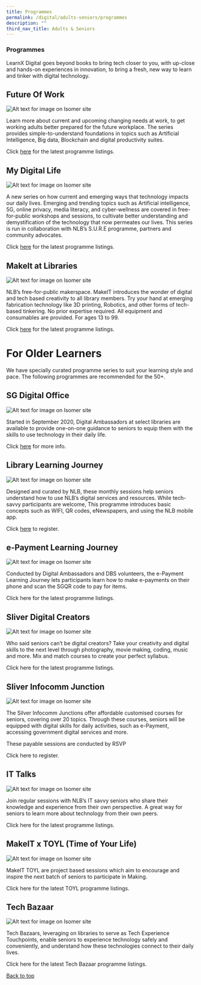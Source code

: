 ```yaml
---
title: Programmes
permalink: /digital/adults-seniors/programmes
description: ""
third_nav_title: Adults & Seniors
---
```

### **Programmes**
LearnX Digital goes beyond books to bring tech closer to you, with up-close and hands-on experiences in innovation, to bring a fresh, new way to learn and tinker with digital technology.

## **Future Of Work**

![Alt text for image on Isomer site](/images/digital/Digital-Prog-AS-01.jpg)

Learn more about current and upcoming changing needs at work, to get working adults better prepared for the future workplace. The series provides simple-to-understand foundations in topics such as Artificial Intelligence, Big data, Blockchain and digital productivity suites. 

Click [here](https://go.gov.sg/nlbfow) for the latest programme listings.

## **My Digital Life**
![Alt text for image on Isomer site](/images/digital/Digital-Prog-AS-02.jpg)

A new series on how current and emerging ways that technology impacts our daily lives. Emerging and trending topics such as Artificial intelligence, 5G, online privacy, media literacy, and cyber-wellness are covered in free-for-public workshops and sessions, to cultivate better understanding and demystification of the technology that now permeates our lives. This series is run in collaboration with NLB’s S.U.R.E programme, partners and community advocates. 

Click [here](https://go.gov.sg/nlbmdl) for the latest programme listings.

## **MakeIt at Libraries** 
![Alt text for image on Isomer site](/images/digital/Digital-Prog-AS-MakeIT-at-Libraries.png)

NLB’s free-for-public makerspace. MakeIT introduces the wonder of digital and tech based creativity to all library members. Try your hand at emerging fabrication technology like 3D printing, Robotics, and other forms of tech-based tinkering. No prior expertise required. All equipment and consumables are provided. For ages 13 to 99. 

Click [here](https://go.gov.sg/nlb-makeit-events) for the latest programme listings.


# **For Older Learners**

We have specially curated programme series to suit your learning style and pace. The following programmes are recommended for the 50+.

## **SG Digital Office**
![Alt text for image on Isomer site](/images/digital/Digital-Prog-AS-Seniors_SDO.jpg)

Started in September 2020, Digital Ambassadors at select libraries are available to provide one-on-one guidance to seniors to equip them with the skills to use technology in their daily life. 

Click [here](https://www.imda.gov.sg/en/seniorsgodigital/Learn/Guided-Learning/SG-Digital-Community-Hubs) for more info.

## **Library Learning Journey**
![Alt text for image on Isomer site](/images/digital/Digital-Prog-AS-Placeholder-05a.png)

Designed and curated by NLB, these monthly sessions help seniors understand how to use NLB’s digital services and resources. While tech-savvy participants are welcome, This programme introduces basic concepts such as WIFI, QR codes, eNewspapers, and using the NLB mobile app. 

Click [here](https://www.imda.gov.sg/en/seniorsgodigital/Learn/Guided-Learning/Learning-Journeys) to register.

## **e-Payment Learning Journey**
![Alt text for image on Isomer site](/images/digital/Digital-Prog-AS-Placeholder-05.png)

Conducted by Digital Ambassadors and DBS volunteers, the e-Payment Learning Journey lets participants learn how to make e-payments on their phone and scan the SGQR code to pay for items.

Click here for the latest programme listings. 


## **Sliver Digital Creators**
![Alt text for image on Isomer site](/images/digital/Digital-Prog-AS-Placeholder-06.png)

Who said seniors can’t be digital creators? Take your creativity and digital skills to the next level through photography, movie making, coding, music and more. Mix and match courses to create your perfect syllabus.

Click here for the latest programme listings.

## **Sliver Infocomm Junction**
![Alt text for image on Isomer site](/images/digital/Digital-Prog-AS-Placeholder-02.png)

The Silver Infocomm Junctions offer affordable customised courses for seniors, covering over 20 topics. Through these courses, seniors will be equipped with digital skills for daily activities, such as e-Payment, accessing government digital services and more. 

These payable sessions are conducted by RSVP

Click here to register. 


## **IT Talks**
![Alt text for image on Isomer site](/images/digital/Digital-Prog-AS-07.JPG)

Join regular sessions with NLB’s IT savvy seniors who share their knowledge and experience from their own perspective. A great way for seniors to learn more about technology from their own peers.

Click here for the latest programme listings.

## **MakeIT x TOYL (Time of Your Life)**
![Alt text for image on Isomer site](/images/digital/Digital-Prog-AS-Placeholder-08.png)

MakeIT TOYL are project based sessions which aim to encourage and inspire the next batch of seniors to participate in Making. 

Click here for the latest TOYL programme listings.

## **Tech Bazaar**
![Alt text for image on Isomer site](/images/digital/Digital-Prog-AS-Placeholder-09.png)

Tech Bazaars, leveraging on libraries to serve as Tech Experience Touchpoints, enable seniors to experience technology safely and conveniently, and understand how these technologies connect to their daily lives.

Click here for the latest Tech Bazaar programme listings.

<p class="has-text-right margin--top--xl"><a href="#main-content">Back to top</a></p>
